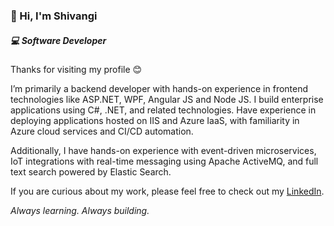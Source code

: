 ### 👋 Hi, I'm Shivangi  
##### 💻 Software Developer

Thanks for visiting my profile 😊  

I’m primarily a backend developer with hands-on experience in frontend technologies like ASP.NET, WPF, Angular JS and Node JS. I build enterprise applications using C#, .NET, and related technologies. Have experience in deploying applications hosted on IIS and Azure IaaS, with familiarity in Azure cloud services and CI/CD automation.

Additionally, I have hands-on experience with event-driven microservices, IoT integrations with real-time messaging using Apache ActiveMQ, and full text search powered by Elastic Search. 

If you are curious about my work, please feel free to check out my [LinkedIn](https://www.linkedin.com/in/a28-shivangi-rawat/).

_Always learning. Always building._
